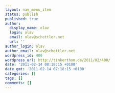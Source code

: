 ```yaml
---
layout: nav_menu_item
status: publish
published: true
author:
  display_name: olav
  login: olav
  email: olav@schettler.net
  url: ''
author_login: olav
author_email: olav@schettler.net
wordpress_id: 400
wordpress_url: http://tinkerthon.de/2011/02/400/
date: '2011-02-14 08:18:15 +0100'
date_gmt: '2011-02-14 07:18:15 +0100'
categories: []
tags: []
comments: []
---
```


